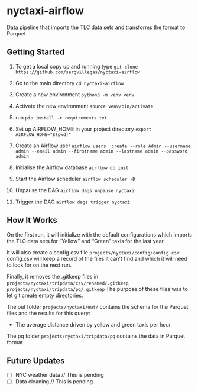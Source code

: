 # nyctaxi-airflow

Data pipeline that imports the TLC data sets and transforms the format to Parquet

## Getting Started

1. To get a local copy up and running type `git clone https://github.com/sergvillegas/nyctaxi-airflow`

2. Go to the main directory `cd nyctaxi-airflow`

3. Create a new environment `python3 -m venv venv`

4. Activate the new environment `source venv/bin/activate`

5. run `pip install -r requirements.txt`

6. Set up AIRFLOW_HOME in your project directory `export AIRFLOW_HOME="$(pwd)"`

7. Create an Airflow user `airflow users  create --role Admin --username admin --email admin --firstname admin --lastname admin --password admin`

8. Initialise the Airflow database `airflow db init`

9. Start the Airflow scheduler `airflow scheduler -D`

10. Unpause the DAG `airflow dags unpause nyctaxi`

11. Trigger the DAG `airflow dags trigger nyctaxi`

## How It Works

On the first run, it will initialize with the default configurations which imports the TLC data sets 
for “Yellow” and “Green” taxis for the last year.

It will also create a config.csv file `projects/nyctaxi/config/config.csv` 
config.csv will keep a record of the files it can't find and which it will need to look for on the next run.

Finally, it removes the .gitkeep files 
in `projects/nyctaxi/tripdata/csv/renamed/.gitkeep`, `projects/nyctaxi/tripdata/pq/.gitkeep`
The purpose of these files was to let git create empty directories.

The out folder `projects/nyctaxi/out/` contains the schema for the Parquet files and the results for this query:
- The average distance driven by yellow and green taxis per hour

The pq folder `projects/nyctaxi/tripdata/pq` contains the data in Parquet format

## Future Updates

- [ ] NYC weather data // This is pending
- [ ] Data cleaning // This is pending
